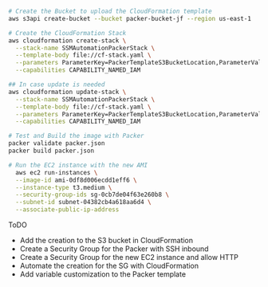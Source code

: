 ```bash

# Create the Bucket to upload the CloudFormation template
aws s3api create-bucket --bucket packer-bucket-jf --region us-east-1

# Create the CloudFormation Stack
aws cloudformation create-stack \
  --stack-name SSMAutomationPackerStack \
  --template-body file://cf-stack.yaml \
  --parameters ParameterKey=PackerTemplateS3BucketLocation,ParameterValue=packer-bucket-jf \
  --capabilities CAPABILITY_NAMED_IAM

## In case update is needed
aws cloudformation update-stack \
  --stack-name SSMAutomationPackerStack \
  --template-body file://cf-stack.yaml \
  --parameters ParameterKey=PackerTemplateS3BucketLocation,ParameterValue=packer-bucket-jf \
  --capabilities CAPABILITY_NAMED_IAM

# Test and Build the image with Packer
packer validate packer.json
packer build packer.json

# Run the EC2 instance with the new AMI
  aws ec2 run-instances \
  --image-id ami-0df8d006ecdd1eff6 \
  --instance-type t3.medium \
  --security-group-ids sg-0cb7de04f63e260b8 \
  --subnet-id subnet-04382cb4a618aa6d4 \
  --associate-public-ip-address

```


ToDO
* Add the creation to the S3 bucket in CloudFormation
* Create a Security Group for the Packer with SSH inbound
* Create a Security Group for the new EC2 instance and allow HTTP
* Automate the creation for the SG with CloudFormation
* Add variable customization to the Packer template
